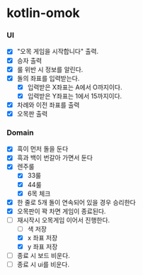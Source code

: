 # kotlin-omok

### UI

- [x] "오목 게임을 시작합니다" 출력.
- [x] 승자 출력
- [x] 룰 위반 시 정보를 알린다.
- [x] 돌의 좌표를 입력받는다.
  - [x] 입력받은 X좌표는 A에서 O까지이다.
  - [x] 입력받은 Y좌표는 1에서 15까지이다.
- [x] 차례와 이전 좌표를 출력
- [x] 오목판 출력

### Domain

- [x] 흑이 먼저 돌을 둔다
- [x] 흑과 백이 번갈아 가면서 둔다
- [x] 렌주룰
  - [x] 33룰
  - [x] 44룰
  - [x] 6목 체크
- [x] 한 줄로 5개 돌이 연속되어 있을 경우 승리한다
- [x] 오목판이 꽉 차면 게임이 종료된다.
- [ ] 재시작시 오목게임 이어서 진행한다.
    - [ ] 색 저장
    - [x] x 좌표 저장
    - [x] y 좌표 저장
- [ ] 종료 시 보드 비운다.
- [ ] 종료 시 ui를 비운다.
